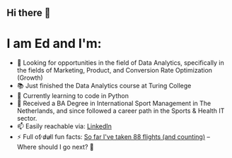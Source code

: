 ## Hi there 👋

# I am Ed and I'm:

- 💼 Looking for opportunities in the field of Data Analytics, specifically in the fields of Marketing, Product, and Conversion Rate Optimization (Growth)
- 📚 Just finished the Data Analytics course at Turing College
- 🌱 Currently learning to code in Python
- 🧠 Received a BA Degree in International Sport Management in The Netherlands, and since followed a career path in the Sports & Health IT sector.
- 📫 Easily reachable via: [LinkedIn](https://www.linkedin.com/in/edmundasusinskis/)
- ⚡ Full of ̷d̷u̷l̷l fun facts: [So far I've taken 88 flights (and counting)](https://my.flightradar24.com/edma_u) – Where should I go next? 🛫

<!--
**edma-u/edma-u** is a ✨ _special_ ✨ repository because its `README.md` (this file) appears on your GitHub profile.

Here are some ideas to get you started:

- 🔭 I’m currently working on ...
- 🌱 I’m currently learning ...
- 👯 I’m looking to collaborate on ...
- 🤔 I’m looking for help with ...
- 💬 Ask me about ...
- 📫 How to reach me: ...
- 😄 Pronouns: ...
- ⚡ Fun fact: ...
-->
